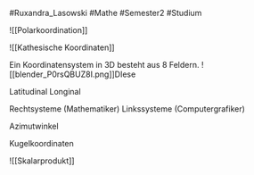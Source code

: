 #Ruxandra_Lasowski #Mathe #Semester2 #Studium 

![[Polarkoordination]]

![[Kathesische Koordinaten]]

Ein Koordinatensystem in 3D besteht aus 8 Feldern.
![[blender_P0rsQBUZ8I.png]]DIese 

Latitudinal
Longinal


Rechtsysteme (Mathematiker)
Linkssysteme (Computergrafiker)

Azimutwinkel


Kugelkoordinaten

![[Skalarprodukt]]




